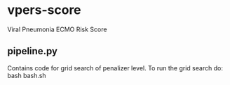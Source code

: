 # vpers-score
Viral Pneumonia ECMO Risk Score 
## pipeline.py
Contains code for grid search of penalizer level. To run the grid search do:
    bash bash.sh
    
